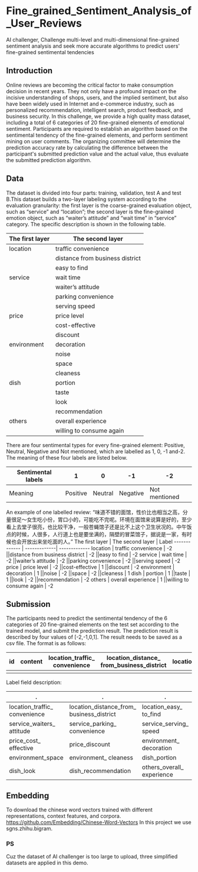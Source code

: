 # Fine_grained_Sentiment_Analysis_of_User_Reviews
AI challenger, Challenge multi-level and multi-dimensional fine-grained sentiment analysis and seek more accurate algorithms to predict users' fine-grained sentimental tendencies 

## Introduction

Online reviews are becoming the critical factor to make consumption decision in recent years. They not only have a profound impact on the incisive understanding of shops, users, and the implied sentiment, but also have been widely used in Internet and e-commerce industry, such as personalized recommendation, intelligent search, product feedback, and business security. In this challenge, we provide a high quality mass dataset, including a total of 6 categories of 20 fine-grained elements of emotional sentiment. Participants are required to establish an algorithm based on the sentimental tendency of the fine-grained elements, and perform sentiment mining on user comments. The organizing committee will determine the prediction accuracy rate by calculating the difference between the participant's submitted prediction value and the actual value, thus evaluate the submitted prediction algorithm.

## Data

The dataset is divided into four parts: training, validation, test A and test B.This dataset builds a two-layer labeling system according to the evaluation granularity:  the first layer is the coarse-grained evaluation object, such as “service” and “location”; the second layer is the fine-grained emotion object, such as “waiter’s attitude” and “wait time” in “service” category. The specific description is shown in the following table. 


The first layer  | The second layer
  ------------- | -------------
 location |	traffic convenience
||distance from business district
||easy to find
service |	wait time
||waiter’s attitude
||parking convenience
||serving speed
price |	price level
||cost-effective
||discount
environment |	decoration
||noise
||space
||cleaness
dish |	portion
||taste
||look
||recommendation
others |	overall experience
||willing to consume again 

There are four sentimental types for every fine-grained element: Positive, Neutral, Negative and Not mentioned, which are labelled as 1, 0, -1 and-2. The meaning of these four labels are listed below.

 Sentimental labels |	1  |	0  |	-1  |	-2
------------- | -------------| -------------| -------------| -------------
Meaning  |	Positive  |	Neutral  |	Negative | 	Not mentioned
An example of one labelled review:
    “味道不错的面馆，性价比也相当之高，分量很足～女生吃小份，胃口小的，可能吃不完呢。环境在面馆来说算是好的，至少看上去堂子很亮，也比较干净，一般苍蝇馆子还是比不上这个卫生状况的。中午饭点的时候，人很多，人行道上也是要坐满的，隔壁的冒菜馆子，据说是一家，有时候也会开放出来坐吃面的人。”
 The first layer |	The second layer |	Label
------------- | -------------| -------------
location |	traffic convenience |	-2
||distance from business district |	-2
||easy to find |	-2
service |	wait time |	-2
||waiter’s attitude |	-2
||parking convenience |	-2
||serving speed |	-2
price |	price level |	-2
||cost-effective |	1
||discount |	-2
environment |	decoration |	1
||noise |	-2
||space |	-2
||cleaness |	1
dish |	portion |	1
||taste |	1
||look |	-2
||recommendation |	-2
others |	overall experience |	1
||willing to consume again |	-2 

## Submission
The participants need to predict the sentimental tendency of the 6 categories of 20 fine-grained elements on the test set according to the trained model, and submit the prediction result. The prediction result is described by four values of [-2,-1,0,1]. The result needs to be saved as a csv file. The format is as follows: 
 
  id |	content |	location_traffic_ convenience |	location_distance_ from_business_district |	location_easy_to_find |...
 ------------- | ------------- | ------------- | ------------- | ------------- | -------------
 ||||||
 
 
Label field description:

 .|.|.|.
------------- | ------------- | ------------- | -------------
location_traffic_ convenience | location_distance_from_ business_district |	location_easy_ to_find |	service_ wait_time
service_waiters_ attitude |	service_parking_ convenience |	service_serving_ speed |	environment_noise
price_cost_ effective |	price_discount |	environment_ decoration |	environment_noise
environment_space 	|environment_ cleaness |	dish_portion |	dish_taste
dish_look |	dish_recommendation |	others_overall_ experience |	others_willing_to_ consume_again
 
## Embedding
To download the chinese word vectors trained with different representations, context features, and corpora.
https://github.com/Embedding/Chinese-Word-Vectors
In this project we use sgns.zhihu.bigram.

### PS 
Cuz the dataset of AI challenger is too large to upload, three simplified datasets are applied in this demo.

